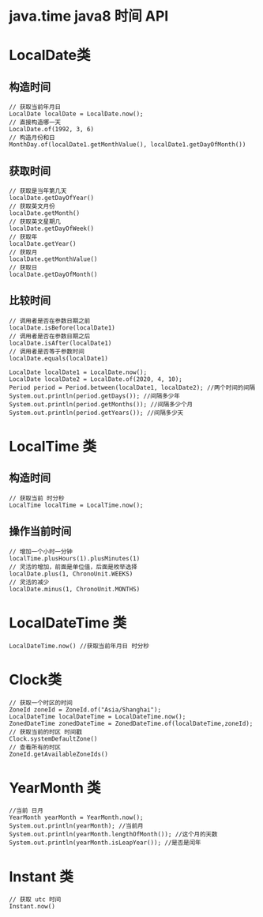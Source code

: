 # java.time  java8 时间 API

# LocalDate类
## 构造时间
    // 获取当前年月日
    LocalDate localDate = LocalDate.now();
    // 直接构造哪一天
    LocalDate.of(1992, 3, 6)
    // 构造月份和日
    MonthDay.of(localDate1.getMonthValue(), localDate1.getDayOfMonth())
    
    
## 获取时间
    // 获取是当年第几天
    localDate.getDayOfYear()
    // 获取英文月份
    localDate.getMonth()
    // 获取英文星期几
    localDate.getDayOfWeek()
    // 获取年
    localDate.getYear()
    // 获取月
    localDate.getMonthValue()
    // 获取日
    localDate.getDayOfMonth()
    
## 比较时间
    // 调用者是否在参数日期之前
    localDate.isBefore(localDate1)
    // 调用者是否在参数日期之后
    localDate.isAfter(localDate1)
    // 调用者是否等于参数时间
    localDate.equals(localDate1)
    
    LocalDate localDate1 = LocalDate.now();
    LocalDate localDate2 = LocalDate.of(2020, 4, 10);
    Period period = Period.between(localDate1, localDate2); //两个时间的间隔
    System.out.println(period.getDays()); //间隔多少年
    System.out.println(period.getMonths()); //间隔多少个月
    System.out.println(period.getYears()); //间隔多少天
    
# LocalTime 类
## 构造时间
    // 获取当前 时分秒
    LocalTime localTime = LocalTime.now();
## 操作当前时间
    // 增加一个小时一分钟
    localTime.plusHours(1).plusMinutes(1)    
    // 灵活的增加，前面是单位值，后面是枚举选择
    localDate.plus(1, ChronoUnit.WEEKS)
    // 灵活的减少
    localDate.minus(1, ChronoUnit.MONTHS)
    
# LocalDateTime 类
    LocalDateTime.now() //获取当前年月日 时分秒
    
# Clock类
    // 获取一个时区的时间
    ZoneId zoneId = ZoneId.of("Asia/Shanghai");
    LocalDateTime localDateTime = LocalDateTime.now();
    ZonedDateTime zonedDateTime = ZonedDateTime.of(localDateTime,zoneId);
    // 获取当前的时区 时间戳
    Clock.systemDefaultZone()
    // 查看所有的时区
    ZoneId.getAvailableZoneIds()
    
# YearMonth 类
    //当前 日月
    YearMonth yearMonth = YearMonth.now();
    System.out.println(yearMonth); //当前月
    System.out.println(yearMonth.lengthOfMonth()); //这个月的天数
    System.out.println(yearMonth.isLeapYear()); //是否是闰年
        
# Instant 类
    // 获取 utc 时间
    Instant.now() 